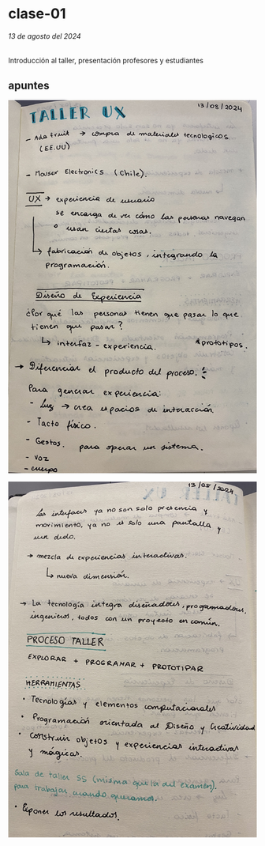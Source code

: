 # clase-01

###### 13 de agosto del 2024 

Introducción al taller, presentación profesores y estudiantes

## apuntes

![texto](./apuntes_1.jpg)

![texto](./apuntes_2.jpg) 

